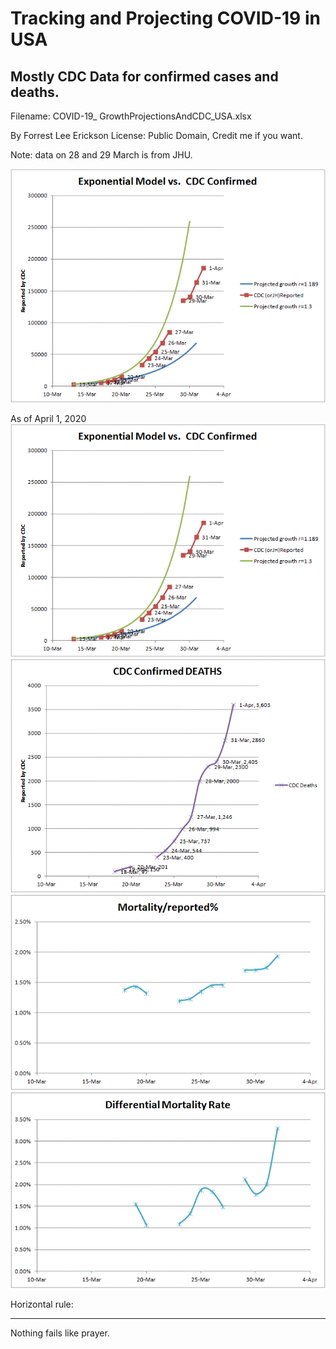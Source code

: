 Tracking and Projecting COVID-19 in USA
=======

Mostly CDC Data for confirmed cases and deaths.
-----------
Filename: COVID-19_ GrowthProjectionsAndCDC_USA.xlsx

By Forrest Lee Erickson
License: Public Domain, Credit me if you want.

Note: data on 28 and 29 March is from JHU.


![Image](Cases.gif "CDC Confirmed Cases")

As of April 1, 2020
![Image](Cases.gif "CDC Confirmed Cases")
![Image](Deaths.gif "CDC Confirmed Deaths")
![Image](Mortality.gif "Mortality, cumulative")
![Image](DifferentialMortality.gif "Mortality, period to period")

Horizontal rule:

---
Nothing fails like prayer.